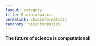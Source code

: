 ```yaml
---
layout: category
title: Bioinformatics
permalink: /bioinformatics/
taxonomy: bioinformatics
---
```


**The future of science is computational!**